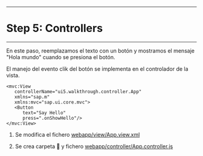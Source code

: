 ********************
# Step 5: Controllers
********************

En este paso, reemplazamos el texto con un botón y mostramos el mensaje "Hola mundo" cuando se presiona el botón.


El manejo del evento clik del botón se implementa en el controlador de la vista.

```
<mvc:View
   controllerName="ui5.walkthrough.controller.App"
   xmlns="sap.m"
   xmlns:mvc="sap.ui.core.mvc">
   <Button
      text="Say Hello"
      press=".onShowHello"/>
</mvc:View>
```



1. Se modifica el fichero [webapp/view/App.view.xml](webapp/view/App.view.xml)


2. Se crea carpeta 📂 y fichero [webapp/controller/App.controller.js](webapp/controller/App.controller.js)